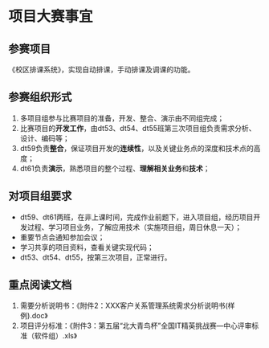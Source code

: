 # 项目大赛事宜

## 参赛项目

   《校区排课系统》，实现自动排课，手动排课及调课的功能。

## 参赛组织形式

1. 多项目组参与比赛项目的准备，开发、整合、演示由不同组完成；
2. 比赛项目的**开发工作**，由dt53、dt54、dt55班第三次项目组负责需求分析、设计、编码等；
3. dt59负责**整合**，保证项目开发的**连续性**，以及关键业务点的深度和技术点的高度；
4. dt61负责**演示**，熟悉项目的整个过程、**理解相关业务**和**技术**；

## 对项目组要求

* dt59、dt61两班，在非上课时间，完成作业前题下，进入项目组，经历项目开发过程、学习项目业务，了解应用技术（实施项目组，周日休息一天）；
* 重要节点会通知参加会议；
* 学习共享的项目资料，查看关键实现代码；
* dt53、dt54、dt55，按第三次项目，正常进行。

## 重点阅读文档

1. 需要分析说明书：《附件2：XXX客户关系管理系统需求分析说明书(样例).doc》
2. 项目评分标准：《附件3：第五届“北大青鸟杯”全国IT精英挑战赛—中心评审标准（软件组）.xls》